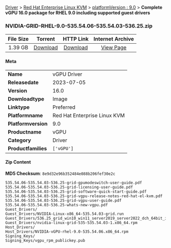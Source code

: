 
[Driver](/README.md)  >  [Red Hat Enterprise Linux KVM](/index/Driver/Red_Hat_Enterprise_Linux_KVM.md)  >  [platformVersion : 9.0](/index/Driver/Red_Hat_Enterprise_Linux_KVM/9.0.md)  >  **Complete vGPU 16.0 package for RHEL 9.0 including supported guest drivers**


### NVIDIA-GRID-RHEL-9.0-535.54.06-535.54.03-536.25.zip

| **File Size** | **Torrent**  | **HTTP Link** | **Internet Archive** |
|:-------------:|:------------:|:-------------:|:--------------------:|
| 1.39 GB |  [Download](https://archive.org/download/nvgpu_NVIDIA-GRID-RHEL-9.0-535.54.06-535.54.03-536.25.zip/nvgpu_NVIDIA-GRID-RHEL-9.0-535.54.06-535.54.03-536.25.zip_archive.torrent)       | [Download](https://archive.org/compress/nvgpu_NVIDIA-GRID-RHEL-9.0-535.54.06-535.54.03-536.25.zip) | [View Page](https://archive.org/details/nvgpu_NVIDIA-GRID-RHEL-9.0-535.54.06-535.54.03-536.25.zip)       |

#### Meta

<table>
<tr><td><strong>Name</strong></td><td>vGPU Driver</td></tr>
<tr><td><strong>Releasedate</strong></td><td>2023-07-05</td></tr>
<tr><td><strong>Version</strong></td><td>16.0</td></tr>
<tr><td><strong>Downloadtype</strong></td><td>Image</td></tr>
<tr><td><strong>Linktype</strong></td><td>Preferred</td></tr>
<tr><td><strong>Platformname</strong></td><td>Red Hat Enterprise Linux KVM</td></tr>
<tr><td><strong>Platformversion</strong></td><td>9.0</td></tr>
<tr><td><strong>Productname</strong></td><td>vGPU</td></tr>
<tr><td><strong>Category</strong></td><td>Driver</td></tr>
<tr><td><strong>Productfamilies</strong></td><td><code>['vGPU']</code></td></tr>
</table>

#### Zip Content

**MD5 Checksum**: `8e9d32e96b352484e088b206fef30e2c`

```text
535.54.06-535.54.03-536.25-grid-gpumodeswitch-user-guide.pdf
535.54.06-535.54.03-536.25-grid-licensing-user-guide.pdf
535.54.06-535.54.03-536.25-grid-software-quick-start-guide.pdf
535.54.06-535.54.03-536.25-grid-vgpu-release-notes-red-hat-el-kvm.pdf
535.54.06-535.54.03-536.25-grid-vgpu-user-guide.pdf
535.54.06-535.54.03-536.25-whats-new-vgpu.pdf
Guest_Drivers/
Guest_Drivers/NVIDIA-Linux-x86_64-535.54.03-grid.run
Guest_Drivers/536.25_grid_win10_win11_server2019_server2022_dch_64bit_international.exe
Guest_Drivers/nvidia-linux-grid-535-535.54.03-1.x86_64.rpm
Host_Drivers/
Host_Drivers/NVIDIA-vGPU-rhel-9.0-535.54.06.x86_64.rpm
Signing_Keys/
Signing_Keys/vgpu_rpm_publickey.pub
```